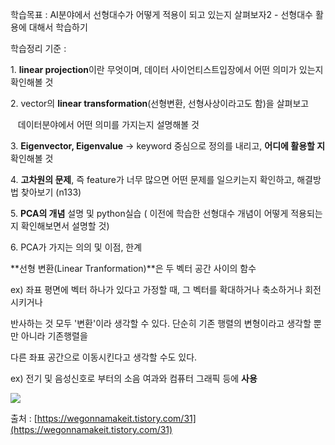 학습목표 : AI분야에서 선형대수가 어떻게 적용이 되고 있는지 살펴보자2 - 선형대수 활용에 대해서 학습하기

학습정리 기준 :

1\. **linear projection**이란 무엇이며, 데이터 사이언티스트입장에서 어떤 의미가 있는지 확인해볼 것

2\. vector의 **linear transformation**(선형변환, 선형사상이라고도 함)을 살펴보고

   데이터분야에서 어떤 의미를 가지는지 설명해볼 것

3\. **Eigenvector, Eigenvalue** → keyword 중심으로 정의를 내리고, **어디에 활용할 지** 확인해볼 것

4\. **고차원의 문제**, 즉 feature가 너무 많으면 어떤 문제를 일으키는지 확인하고, 해결방법 찾아보기 (n133)

5\. **PCA의 개념** 설명 및 python실습 ( 이전에 학습한 선형대수 개념이 어떻게 적용되는지 확인해보면서 설명할 것)

6\. PCA가 가지는 의의 및 이점, 한계

**선형 변환(Linear Tranformation)**은 두 벡터 공간 사이의 함수

ex) 좌표 평면에 벡터 하나가 있다고 가정할 때, 그 벡터를 확대하거나 축소하거나 회전시키거나

반사하는 것 모두 '변환'이라 생각할 수 있다. 단순히 기존 행렬의 변형이라고 생각할 뿐만 아니라 기존행렬을 

다른 좌표 공간으로 이동시킨다고 생각할 수도 있다.

ex) 전기 및 음성신호로 부터의 소음 여과와 컴퓨터 그래픽 등에 **사용**

<img src="https://blog.kakaocdn.net/dn/mahak/btrhZMKNpxU/jtUkvSaHvhcvNvvaJfVjWK/img.gif">

출처 : [https://wegonnamakeit.tistory.com/31](https://wegonnamakeit.tistory.com/31)
